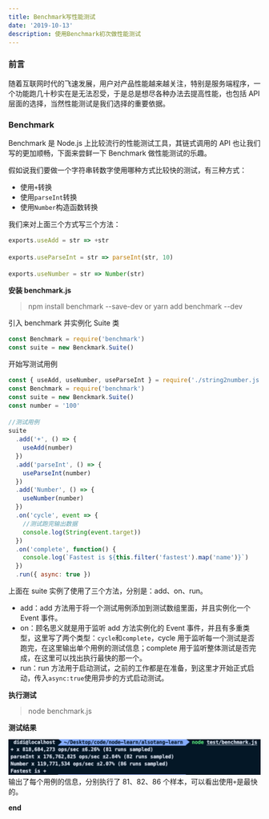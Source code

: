 ```yaml
---
title: Benchmark写性能测试
date: '2019-10-13'
description: 使用Benchmark初次做性能测试
---
```


### 前言

随着互联网时代的飞速发展，用户对产品性能越来越关注，特别是服务端程序，一个功能跑几十秒实在是无法忍受，于是总是想尽各种办法去提高性能，也包括 API 层面的选择，当然性能测试是我们选择的重要依据。

### Benchmark

Benchmark 是 Node.js 上比较流行的性能测试工具，其链式调用的 API 也让我们写的更加顺畅，下面来尝鲜一下 Benchmark 做性能测试的乐趣。

假如说我们要做一个字符串转数字使用哪种方式比较快的测试，有三种方式：

- 使用`+`转换
- 使用`parseInt`转换
- 使用`Number`构造函数转换

我们来对上面三个方式写三个方法：

```js
exports.useAdd = str => +str

exports.useParseInt = str => parseInt(str, 10)

exports.useNumber = str => Number(str)
```

**安装 benchmark.js**

> npm install benchmark --save-dev or yarn add benchmark --dev

引入 benchmark 并实例化 Suite 类

```js
const Benchmark = require('benchmark')
const suite = new Benckmark.Suite()
```

开始写测试用例

```js
const { useAdd, useNumber, useParseInt } = require('./string2number.js')
const Benchmark = require('benchmark')
const suite = new Benckmark.Suite()
const number = '100'

//测试用例
suite
  .add('+', () => {
    useAdd(number)
  })
  .add('parseInt', () => {
    useParseInt(number)
  })
  .add('Number', () => {
    useNumber(number)
  })
  .on('cycle', event => {
    //测试跑完输出数据
    console.log(String(event.target))
  })
  .on('complete', function() {
    console.log(`Fastest is ${this.filter('fastest').map('name')}`)
  })
  .run({ async: true })
```

上面在 suite 实例了使用了三个方法，分别是：add、on、run。

- add：add 方法用于将一个测试用例添加到测试数组里面，并且实例化一个 Event 事件。
- on：顾名思义就是用于监听 add 方法实例化的 Event 事件，并且有多重类型，这里写了两个类型：`cycle`和`complete`，cycle 用于监听每一个测试是否跑完，在这里输出单个用例的测试信息；complete 用于监听整体测试是否完成，在这里可以找出执行最快的那一个。
- run：run 方法用于启动测试，之前的工作都是在准备，到这里才开始正式启动，传入`async:true`使用异步的方式启动测试。

**执行测试**

> node benchmark.js

**测试结果**

![](./1.jpg)
输出了每个用例的信息，分别执行了 81、82、86 个样本，可以看出使用`+`是最快的。

**end**
